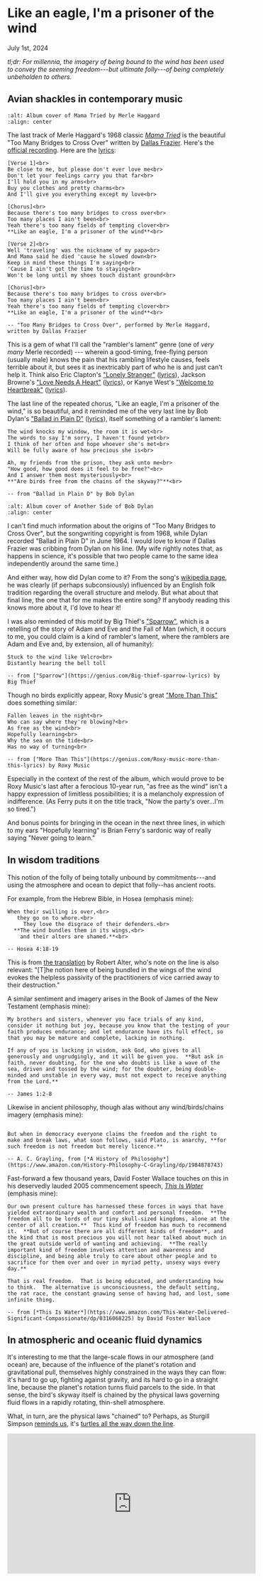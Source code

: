 # Like an eagle, I'm a prisoner of the wind

July 1st, 2024

*tl;dr: For millennia, the imagery of being bound to the wind has been used to convey the seeming freedom---but ultimate folly---of being completely unbeholden to others.* 

## Avian shackles in contemporary music

```{image} ./mama-tried.jpg
:alt: Album cover of Mama Tried by Merle Haggard
:align: center
```

The last track of Merle Haggard's 1968 classic [*Mama Tried*](https://en.wikipedia.org/wiki/Mama_Tried_(album)) is the
beautiful "Too Many Bridges to Cross Over" written by [Dallas Frazier](https://en.wikipedia.org/wiki/Dallas_Frazier).  Here's the [official recording](https://www.youtube.com/watch?v=OD8M5G8G6dQ).  Here are the [lyrics](https://genius.com/Merle-haggard-too-many-bridges-to-cross-over-lyrics):

```{epigraph}
[Verse 1]<br>
Be close to me, but please don't ever love me<br>
Don't let your feelings carry you that far<br>
I'll hold you in my arms<br>
Buy you clothes and pretty charms<br>
And I'll give you everything except my love<br>

[Chorus]<br>
Because there's too many bridges to cross over<br>
Too many places I ain't been<br>
Yeah there's too many fields of tempting clover<br>
**Like an eagle, I'm a prisoner of the wind**<br>

[Verse 2]<br>
Well 'traveling' was the nickname of my papa<br>
And Mama said he died 'cause he slowed down<br>
Keep in mind these things I'm saying<br>
'Cause I ain't got the time to staying<br>
Won't be long until my shoes touch distant ground<br>

[Chorus]<br>
Because there's too many bridges to cross over<br>
Too many places I ain't been<br>
Yeah there's too many fields of tempting clover<br>
**Like an eagle, I'm a prisoner of the wind**<br>

-- "Too Many Bridges to Cross Over", performed by Merle Haggard, written by Dallas Frazier
```

This is a gem of what I'll call the "rambler's lament" genre (one of *very many* Merle recorded) --- wherein a good-timing, free-flying person (usually male) knows the pain that his rambling lifestyle causes, feels terrible about it, but sees it as inextricably part of who he is and just can't help it.  Think also Eric Clapton's ["Lonely Stranger"](https://www.youtube.com/watch?v=V5dqnbFKI9Q) ([lyrics](https://genius.com/Eric-clapton-lonely-stranger-acoustic-live-lyrics)), Jackson Browne's ["Love Needs A Heart"](https://youtu.be/4BbzBFUUyCs?si=jp2e88RQRPUrtRXq) ([lyrics](https://genius.com/Jackson-browne-love-needs-a-heart-lyrics)), or Kanye West's ["Welcome to Heartbreak"](https://www.youtube.com/watch?v=wMH0e8kIZtE) ([lyrics](https://genius.com/Kanye-west-welcome-to-heartbreak-lyrics)).

The last line of the repeated chorus, "Like an eagle, I'm a prisoner of the wind," is so beautiful, and it reminded me of the very last line by Bob Dylan's ["Ballad in Plain D"](https://vimeo.com/316216769) ([lyrics](https://genius.com/Bob-dylan-ballad-in-plain-d-lyrics)), itself something of a rambler's lament:

```{epigraph}
The wind knocks my window, the room it is wet<br>
The words to say I'm sorry, I haven't found yet<br>
I think of her often and hope whoever she's met<br>
Will be fully aware of how precious she is<br>

Ah, my friends from the prison, they ask unto me<br>
"How good, how good does it feel to be free?"<br>
And I answer them most mysteriously<br>
**"Are birds free from the chains of the skyway?"**<br>

-- from "Ballad in Plain D" by Bob Dylan
```

```{image} ./another-side.jpg
:alt: Album cover of Another Side of Bob Dylan
:align: center
```

I can't find much information about the origins of "Too Many Bridges to Cross Over", but the songwriting copyright is from 1968, while Dylan recorded "Ballad in Plain D" in June 1964.  I would love to know if Dallas Frazier was cribbing from Dylan on his line.  (My wife rightly notes that, as happens in science, it's possible that two people came to the same idea independently around the same time.)

And either way, how did Dylan come to it?  From the song's [wikipedia page](https://en.wikipedia.org/wiki/Ballad_in_Plain_D), he was clearly (if perhaps subconsiously) influenced by an English folk tradition regarding the overall structure and melody.  But what about that final line, the one that for me makes the entire song?  If anybody reading this knows more about it, I'd love to hear it!

I was also reminded of this motif by Big Thief's ["Sparrow"](https://www.youtube.com/watch?v=wBc-yGE7IkU), which is a retelling of the story of Adam and Eve and the Fall of Man (which, it occurs to me, you could claim is a kind of rambler's lament, where the ramblers are Adam and Eve and, by extension, all of humanity):

```{epigraph}
Stuck to the wind like Velcro<br>
Distantly hearing the bell toll

-- from ["Sparrow"](https://genius.com/Big-thief-sparrow-lyrics) by Big Thief
```

Though no birds explicitly appear, Roxy Music's great ["More Than This"](https://www.youtube.com/watch?v=kOnde5c7OG8) does something similar:

```{epigraph}
Fallen leaves in the night<br>
Who can say where they're blowing?<br>
As free as the wind<br>
Hopefully learning<br>
Why the sea on the tide<br>
Has no way of turning<br>

-- from ["More Than This"](https://genius.com/Roxy-music-more-than-this-lyrics) by Roxy Music
```

Especially in the context of the rest of the album, which would prove to be Roxy Music's last after a ferocious 10-year run, "as free as the wind" isn't a happy expression of limitless possibilities; it is a melancholy expression of indifference.  (As Ferry puts it on the title track, "Now the party's over...I'm so tired.")  

And bonus points for bringing in the ocean in the next three lines, in which to my ears "Hopefully learning" is Brian Ferry's sardonic way of really saying "Never going to learn."



## In wisdom traditions

This notion of the folly of being totally unbound by commitments---and using the atmosphere and ocean to depict that folly--has ancient roots.

For example, from the Hebrew Bible, in Hosea (emphasis mine):

```{epigraph}
When their swilling is over,<br>
   they go on to whore.<br>
     They love the disgrace of their defenders.<br>
  **The wind bundles them in its wings,<br>
    and their alters are shamed.**<br>

-- Hosea 4:18-19
```

This is from [the translation](https://www.amazon.com/Hebrew-Bible-Translation-Commentary-Three/dp/0393292495) by Robert Alter, who's note on the line is also relevant: "[T]he notion here of being bundled in the wings of the wind evokes the helpless passivity of the practitioners of vice carried away to their destruction."

A similar sentiment and imagery arises in the Book of James of the New Testament (emphasis mine):
```{epigraph}
My brothers and sisters, whenever you face trials of any kind, consider it nothing but joy, because you know that the testing of your faith produces endurance; and let endurance have its full effect, so that you may be mature and complete, lacking in nothing.

If any of you is lacking in wisdom, ask God, who gives to all generously and ungrudgingly, and it will be given you.  **But ask in faith, never doubting, for the one who doubts is like a wave of the sea, driven and tossed by the wind; for the doubter, being double-minded and unstable in every way, must not expect to receive anything from the Lord.**

-- James 1:2-8
```

Likewise in ancient philosophy, though alas without any wind/birds/chains imagery (emphasis mine):

```{epigraph}

But when in democracy everyone claims the freedom and the right to make and break laws, what soon follows, said Plato, is anarchy, **for such freedom is not freedom but merely licence.**

-- A. C. Grayling, from [*A History of Philosophy*](https://www.amazon.com/History-Philosophy-C-Grayling/dp/1984878743)
```

Fast-forward a few thousand years, David Foster Wallace touches on this in his deservedly lauded 2005 commencement speech, [*This Is Water*](https://fs.blog/david-foster-wallace-this-is-water/) (emphasis mine):

```{epigraph}
Our own present culture has harnessed these forces in ways that have yielded extraordinary wealth and comfort and personal freedom.  **The freedom all to be lords of our tiny skull-sized kingdoms, alone at the center of all creation.**  This kind of freedom has much to recommend it.  **But of course there are all different kinds of freedom**, and the kind that is most precious you will not hear talked about much in the great outside world of wanting and achieving.  **The really important kind of freedom involves attention and awareness and discipline, and being able truly to care about other people and to sacrifice for them over and over in myriad petty, unsexy ways every day.**

That is real freedom.  That is being educated, and understanding how to think.  The alternative is unconsciousness, the default setting, the rat race, the constant gnawing sense of having had, and lost, some infinite thing.

-- from [*This Is Water*](https://www.amazon.com/This-Water-Delivered-Significant-Compassionate/dp/0316068225) by David Foster Wallace
```
## In atmospheric and oceanic fluid dynamics
It's interesting to me that the large-scale flows in our atmosphere (and ocean) are, because of the influence of the planet's rotation and gravitational pull, themselves highly constrained in the ways they can flow: it's hard to go up, fighting against gravity, and its hard to go in a straight line, because the planet's rotation turns fluid parcels to the side.  In that sense, the bird's skyway itself is chained by the physical laws governing fluid flows in a rapidly rotating, thin-shell atmosphere.

What, in turn, are the physical laws "chained" to?  Perhaps, as Sturgill Simpson [reminds us](https://en.wikipedia.org/wiki/Turtles_all_the_way_down), it's [turtles all the way down the line](https://genius.com/Sturgill-simpson-turtles-all-the-way-down-lyrics).

<iframe width="560" height="315" src="https://www.youtube.com/embed/YvoVMtzof4U?si=3ojBsL7jyBe9Qybc" title="YouTube video player" frameborder="0" allow="accelerometer; autoplay; clipboard-write; encrypted-media; gyroscope; picture-in-picture; web-share" referrerpolicy="strict-origin-when-cross-origin" allowfullscreen></iframe>
